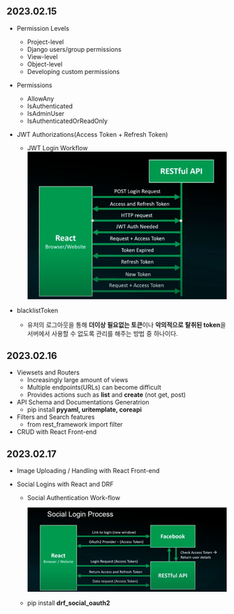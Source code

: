 ## 2023.02.15

- Permission Levels
  - Project-level
  - Django users/group permissions
  - View-level
  - Object-level
  - Developing custom permissions
- Permissions
  - AllowAny
  - IsAuthenticated
  - IsAdminUser
  - IsAuthenticatedOrReadOnly
- JWT Authorizations(Access Token + Refresh Token)
  - JWT Login Workflow![JWTworkflow](README.assets/JWTworkflow.JPG)

- blacklistToken
  - 유저의 로그아웃을 통해 **더이상 필요없는 토큰**이나 **악의적으로** **탈취된 token**을 서버에서 사용할 수 없도록 관리를 해주는 방법 중 하나이다.

## 2023.02.16

- Viewsets and Routers
  - Increasingly large amount of views
  - Multiple endpoints(URLs) can become difficult
  - Provides actions such as **list** and **create** (not get, post)
- API Schema and Documentations Generatrion
  - pip install **pyyaml, uritemplate, coreapi**
- Filters and Search features
  - from rest_framework import filter
- CRUD with React Front-end

## 2023.02.17

- Image Uploading / Handling with React Front-end

- Social Logins with React and DRF

  - Social Authentication Work-flow

    ![SocialLoginWorkflow](README.assets/SocialLoginWorkflow.JPG)

  - pip install **drf_social_oauth2**

    

